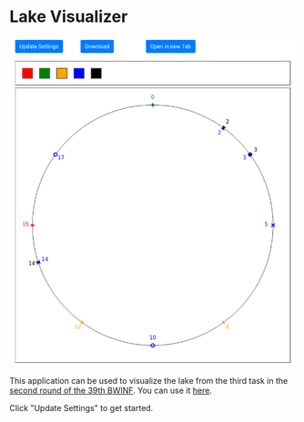 # Lake Visualizer

<img align="center" src="lake_visualizer.png">

This application can be used to visualize the lake from the third task in the [second round of the 39th BWINF](https://github.com/christopher-besch/bwinf_39_round2).
You can use it [here](https://christopher-besch.github.io/lake_visualizer/public/index.html).

Click "Update Settings" to get started.
